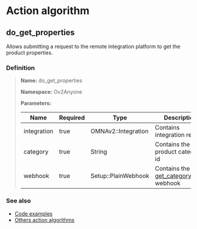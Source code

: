 # Action algorithm

## do_get_properties

Allows submitting a request to the remote integration platform to get the product properties.
    
### Definition

> **Name:** do_get_properties
> 
> **Namespace:** Ov2Anyone
>
> **Parameters:**
> 
> | Name | Required | Type | Description |
> | ---- | -------- | ---- | ----------- |
> | integration | true | OMNAv2::Integration | Contains integration record |
> | category | true | String | Contains the product category id |
> | webhook | true | Setup::PlainWebhook | Contains the [get_category_attrs](../webhooks/overview?id=get_category_attrs) webhook |

### See also
* [Code examples](https://cenit.io/algorithm?f[name][40703][o]=is&f[name][40703][v]=do_get_properties&f[namespace][40840][o]=starts_with&f[namespace][40840][v]=Ov2)
* [Others action algorithms](overview?id=do_get_properties)